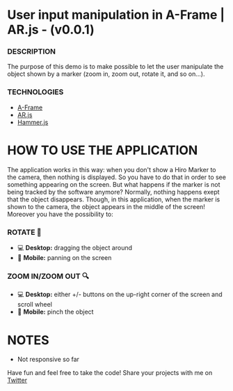 # User input manipulation in A-Frame | AR.js - (v0.0.1)
### DESCRIPTION 
The purpose of this demo is to make possible to let the user manipulate the object shown by a marker (zoom in, zoom out, rotate it, and so on...).

### TECHNOLOGIES
* [A-Frame](https://aframe.io/) 
* [AR.js](https://ar-js-org.github.io/AR.js/)
* [Hammer.js](https://hammerjs.github.io/)

# HOW TO USE THE APPLICATION
The application works in this way: when you don't show a Hiro Marker to the camera, then nothing is displayed. So you have to do that in order to see something appearing on the screen. But what happens if the marker is not being tracked by the software anymore? Normally, nothing happens exept that the object disappears. 
Though, in this application, when the marker is shown to the camera, the object appears in the middle of the screen! Moreover you have the possibility to:
### ROTATE :arrows_counterclockwise:
* :computer: **Desktop:** dragging the object around
* :iphone: **Mobile:** panning on the screen
### ZOOM IN/ZOOM OUT :mag:
* :computer: **Desktop:** either +/- buttons on the up-right corner of the screen and scroll wheel
* :iphone: **Mobile:** pinch the object

# NOTES
* Not responsive so far


Have fun and feel free to take the code!
Share your projects with me on [Twitter](https://twitter.com/Ryrilya_) 
